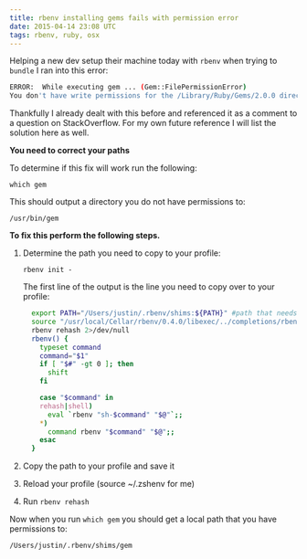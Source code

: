 ```yaml
---
title: rbenv installing gems fails with permission error
date: 2015-04-14 23:08 UTC
tags: rbenv, ruby, osx
---
```


Helping a new dev setup their machine today with `rbenv` when trying to
`bundle` I ran into this error:

```bash
ERROR:  While executing gem ... (Gem::FilePermissionError)
You don't have write permissions for the /Library/Ruby/Gems/2.0.0 directory.
```

Thankfully I already dealt with this before and referenced it as a comment to
a question on StackOverflow. For my own future reference I will list the solution
here as well.


**You need to correct your paths**

To determine if this fix will work run the following:

    which gem

This should output a directory you do not have permissions to:

    /usr/bin/gem

**To fix this perform the following steps.**

 1. Determine the path you need to copy to your profile:
    ```
    rbenv init -
    ```

    The first line of the output is the line you need to copy over to your profile:

    ```bash
      export PATH="/Users/justin/.rbenv/shims:${PATH}" #path that needs to be copied
      source "/usr/local/Cellar/rbenv/0.4.0/libexec/../completions/rbenv.zsh"
      rbenv rehash 2>/dev/null
      rbenv() {
        typeset command
        command="$1"
        if [ "$#" -gt 0 ]; then
          shift
        fi

        case "$command" in
        rehash|shell)
          eval `rbenv "sh-$command" "$@"`;;
        *)
          command rbenv "$command" "$@";;
        esac
      }
    ```

 2. Copy the path to your profile and save it
 3. Reload your profile (source ~/.zshenv for me)
 4. Run `rbenv rehash`

Now when you run `which gem` you should get a local path that you have permissions to:

```
/Users/justin/.rbenv/shims/gem
```
